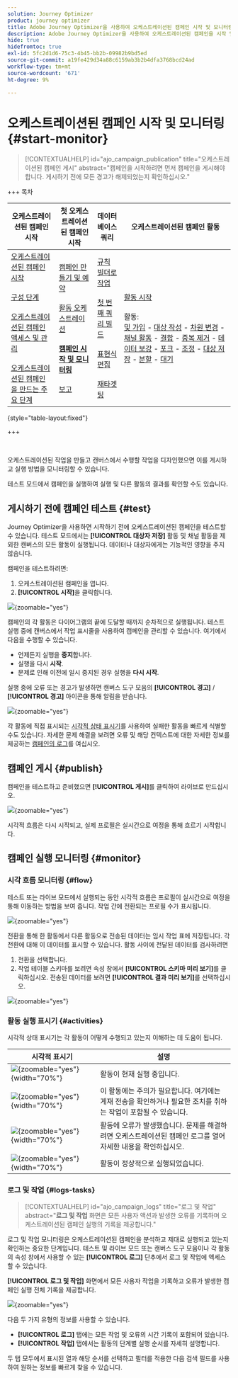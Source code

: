 ```yaml
---
solution: Journey Optimizer
product: journey optimizer
title: Adobe Journey Optimizer을 사용하여 오케스트레이션된 캠페인 시작 및 모니터링
description: Adobe Journey Optimizer을 사용하여 오케스트레이션된 캠페인을 시작 및 모니터링하는 방법을 알아봅니다.
hide: true
hidefromtoc: true
exl-id: 5fc2d1d6-75c3-4b45-bb2b-09982b9bd5ed
source-git-commit: a19fe429d34a88c6159ab3b2b4dfa3768bcd24ad
workflow-type: tm+mt
source-wordcount: '671'
ht-degree: 9%

---
```


# 오케스트레이션된 캠페인 시작 및 모니터링 {#start-monitor}

>[!CONTEXTUALHELP]
>id="ajo_campaign_publication"
>title="오케스트레이션된 캠페인 게시"
>abstract="캠페인을 시작하려면 먼저 캠페인을 게시해야 합니다. 게시하기 전에 모든 경고가 해제되었는지 확인하십시오."

+++ 목차

| 오케스트레이션된 캠페인 시작 | 첫 오케스트레이션된 캠페인 시작 | 데이터베이스 쿼리 | 오케스트레이션된 캠페인 활동 |
|---|---|---|---|
| [오케스트레이션된 캠페인 시작](gs-orchestrated-campaigns.md)<br/><br/>[구성 단계](configuration-steps.md)<br/><br/>[오케스트레이션된 캠페인 액세스 및 관리](access-manage-orchestrated-campaigns.md)<br/><br/>[오케스트레이션된 캠페인을 만드는 주요 단계](gs-campaign-creation.md) | [캠페인 만들기 및 예약](create-orchestrated-campaign.md)<br/><br/>[활동 오케스트레이션](orchestrate-activities.md)<br/><br/><b>[캠페인 시작 및 모니터링](start-monitor-campaigns.md)</b><br/><br/>[보고](reporting-campaigns.md) | [규칙 빌더로 작업](orchestrated-rule-builder.md)<br/><br/>[첫 번째 쿼리 빌드](build-query.md)<br/><br/>[표현식 편집](edit-expressions.md)<br/><br/>[재타겟팅](retarget.md) | [활동 시작](activities/about-activities.md)<br/><br/>활동:<br/>[및 가입](activities/and-join.md) - [대상 작성](activities/build-audience.md) - [차원 변경](activities/change-dimension.md) - [채널 활동](activities/channels.md) - [결합](activities/combine.md) - [중복 제거](activities/deduplication.md) - [데이터 보강](activities/enrichment.md) - [포크](activities/fork.md) - [조정](activities/reconciliation.md) - [대상 저장](activities/save-audience.md) - [분할](activities/split.md) - [대기](activities/wait.md) |

{style="table-layout:fixed"}

+++

<br/>

오케스트레이션된 작업을 만들고 캔버스에서 수행할 작업을 디자인했으면 이를 게시하고 실행 방법을 모니터링할 수 있습니다.

테스트 모드에서 캠페인을 실행하여 실행 및 다른 활동의 결과를 확인할 수도 있습니다.

## 게시하기 전에 캠페인 테스트 {#test}

Journey Optimizer을 사용하면 시작하기 전에 오케스트레이션된 캠페인을 테스트할 수 있습니다. 테스트 모드에서는 **[!UICONTROL 대상자 저장]** 활동 및 채널 활동을 제외한 캔버스의 모든 활동이 실행됩니다. 데이터나 대상자에게는 기능적인 영향을 주지 않습니다.

캠페인을 테스트하려면:

1. 오케스트레이션된 캠페인을 엽니다.
2. **[!UICONTROL 시작]**&#x200B;을 클릭합니다.

![](assets/campaign-start.png){zoomable="yes"}

캠페인의 각 활동은 다이어그램의 끝에 도달할 때까지 순차적으로 실행됩니다. 테스트 실행 중에 캔버스에서 작업 표시줄을 사용하여 캠페인을 관리할 수 있습니다. 여기에서 다음을 수행할 수 있습니다.

* 언제든지 실행을 **중지**&#x200B;합니다.
* 실행을 다시 **시작**.
* 문제로 인해 이전에 일시 중지된 경우 실행을 **다시 시작**.

실행 중에 오류 또는 경고가 발생하면 캔버스 도구 모음의 **[!UICONTROL 경고]** / **[!UICONTROL 경고]** 아이콘을 통해 알림을 받습니다.

![](assets/campaign-warning.png){zoomable="yes"}

각 활동에 직접 표시되는 [시각적 상태 표시기](#activities)를 사용하여 실패한 활동을 빠르게 식별할 수도 있습니다. 자세한 문제 해결을 보려면 오류 및 해당 컨텍스트에 대한 자세한 정보를 제공하는 [캠페인의 로그](#logs-tasks)를 여십시오.

## 캠페인 게시 {#publish}

캠페인을 테스트하고 준비했으면 **[!UICONTROL 게시]**&#x200B;를 클릭하여 라이브로 만드십시오.

![](assets/campaign-publish.png){zoomable="yes"}

시각적 흐름은 다시 시작되고, 실제 프로필은 실시간으로 여정을 통해 흐르기 시작합니다.

## 캠페인 실행 모니터링 {#monitor}

### 시각 흐름 모니터링 {#flow}

테스트 또는 라이브 모드에서 실행되는 동안 시각적 흐름은 프로필이 실시간으로 여정을 통해 이동하는 방법을 보여 줍니다. 작업 간에 전환되는 프로필 수가 표시됩니다.

![](assets/workflow-execution.png){zoomable="yes"}

전환을 통해 한 활동에서 다른 활동으로 전송된 데이터는 임시 작업 표에 저장됩니다. 각 전환에 대해 이 데이터를 표시할 수 있습니다. 활동 사이에 전달된 데이터를 검사하려면

1. 전환을 선택합니다.
1. 작업 테이블 스키마를 보려면 속성 창에서 **[!UICONTROL 스키마 미리 보기]**&#x200B;를 클릭하십시오. 전송된 데이터를 보려면 **[!UICONTROL 결과 미리 보기]**&#x200B;를 선택하십시오.

![](assets/transition.png){zoomable="yes"}

### 활동 실행 표시기 {#activities}

시각적 상태 표시기는 각 활동이 어떻게 수행되고 있는지 이해하는 데 도움이 됩니다.

| 시각적 표시기 | 설명 |
|-----|------------|
| ![](assets/activity-status-pending.png){zoomable="yes"}{width="70%"} | 활동이 현재 실행 중입니다. |
| ![](assets/activity-status-orange.png){zoomable="yes"}{width="70%"} | 이 활동에는 주의가 필요합니다. 여기에는 게재 전송을 확인하거나 필요한 조치를 취하는 작업이 포함될 수 있습니다. |
| ![](assets/activity-status-red.png){zoomable="yes"}{width="70%"} | 활동에 오류가 발생했습니다. 문제를 해결하려면 오케스트레이션된 캠페인 로그를 열어 자세한 내용을 확인하십시오. |
| ![](assets/activity-status-green.png){zoomable="yes"}{width="70%"} | 활동이 정상적으로 실행되었습니다. |

### 로그 및 작업 {#logs-tasks}

>[!CONTEXTUALHELP]
>id="ajo_campaign_logs"
>title="로그 및 작업"
>abstract="**로그 및 작업** 화면은 모든 사용자 액션과 발생한 오류를 기록하며 오케스트레이션된 캠페인 실행의 기록을 제공합니다."

로그 및 작업 모니터링은 오케스트레이션된 캠페인을 분석하고 제대로 실행되고 있는지 확인하는 중요한 단계입니다. 테스트 및 라이브 모드 또는 캔버스 도구 모음이나 각 활동의 속성 창에서 사용할 수 있는 **[!UICONTROL 로그]** 단추에서 로그 및 작업에 액세스할 수 있습니다.

**[!UICONTROL 로그 및 작업]** 화면에서 모든 사용자 작업을 기록하고 오류가 발생한 캠페인 실행 전체 기록을 제공합니다.

![](assets/workflow-logs.png){zoomable="yes"}

다음 두 가지 유형의 정보를 사용할 수 있습니다.

* **[!UICONTROL 로그]** 탭에는 모든 작업 및 오류의 시간 기록이 포함되어 있습니다.
* **[!UICONTROL 작업]** 탭에서는 활동의 단계별 실행 순서를 자세히 설명합니다.

두 탭 모두에서 표시된 열과 해당 순서를 선택하고 필터를 적용한 다음 검색 필드를 사용하여 원하는 정보를 빠르게 찾을 수 있습니다.
